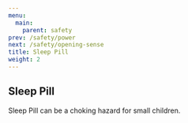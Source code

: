 ```yaml
---
menu:
  main:
    parent: safety
prev: /safety/power
next: /safety/opening-sense
title: Sleep Pill
weight: 2
---
```


## Sleep Pill


Sleep Pill can be a choking hazard for small children. 
